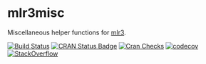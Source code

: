 # mlr3misc

Miscellaneous helper functions for [mlr3](https://mlr3.mlr-org.com).

<!-- badges: start -->
[![Build Status](https://img.shields.io/travis/mlr-org/mlr3misc/master?label=Linux&logo=travis&style=flat-square)](https://travis-ci.org/mlr-org/mlr3misc)
[![CRAN Status Badge](https://www.r-pkg.org/badges/version-ago/mlr3misc)](https://cran.r-project.org/package=mlr3misc)
[![Cran Checks](https://cranchecks.info/badges/worst/mlr3misc)](https://cran.r-project.org/web/checks/check_results_mlr3misc.html)
[![codecov](https://codecov.io/gh/mlr-org/mlr3misc/branch/master/graph/badge.svg)](https://codecov.io/gh/mlr-org/mlr3misc)
[![StackOverflow](https://img.shields.io/badge/stackoverflow-mlr3-orange.svg)](https://stackoverflow.com/questions/tagged/mlr3)
<!-- badges: end -->
